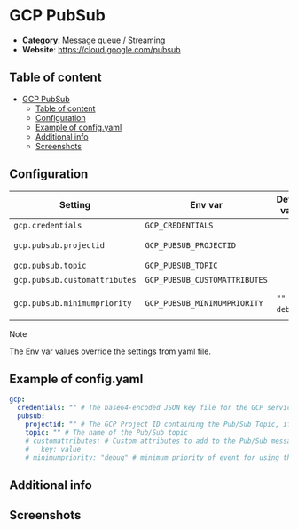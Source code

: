 # GCP PubSub

- **Category**: Message queue / Streaming
- **Website**: https://cloud.google.com/pubsub

## Table of content

- [GCP PubSub](#gcp-pubsub)
  - [Table of content](#table-of-content)
  - [Configuration](#configuration)
  - [Example of config.yaml](#example-of-configyaml)
  - [Additional info](#additional-info)
  - [Screenshots](#screenshots)

## Configuration

| Setting                       | Env var                       | Default value    | Description                                                                                                                         |
| ----------------------------- | ----------------------------- | ---------------- | ----------------------------------------------------------------------------------------------------------------------------------- |
| `gcp.credentials`             | `GCP_CREDENTIALS`             |                  | The base64-encoded JSON key file for the GCP service account                                                                        |
| `gcp.pubsub.projectid`        | `GCP_PUBSUB_PROJECTID`        |                  | The GCP Project ID containing the Pub/Sub Topic, if not empty, GCP PubSub is **enabled**                                            |
| `gcp.pubsub.topic`            | `GCP_PUBSUB_TOPIC`            |                  | The name of the Pub/Sub topic                                                                                                       |
| `gcp.pubsub.customattributes` | `GCP_PUBSUB_CUSTOMATTRIBUTES` |                  | Custom attributes to add to the Pub/Sub messages                                                                                    |
| `gcp.pubsub.minimumpriority`  | `GCP_PUBSUB_MINIMUMPRIORITY`  | `""` (= `debug`) | Minimum priority of event for using this output, order is `emergency,alert,critical,error,warning,notice,informational,debug or ""` |

> [!NOTE]
The Env var values override the settings from yaml file.

## Example of config.yaml

```yaml
gcp:
  credentials: "" # The base64-encoded JSON key file for the GCP service account
  pubsub:
    projectid: "" # The GCP Project ID containing the Pub/Sub Topic, if not empty, GCP PubSub is enabled
    topic: "" # The name of the Pub/Sub topic
    # customattributes: # Custom attributes to add to the Pub/Sub messages
    #   key: value
    # minimumpriority: "debug" # minimum priority of event for using this output, order is emergency|alert|critical|error|warning|notice|informational|debug or "" (default)
```

## Additional info

## Screenshots
